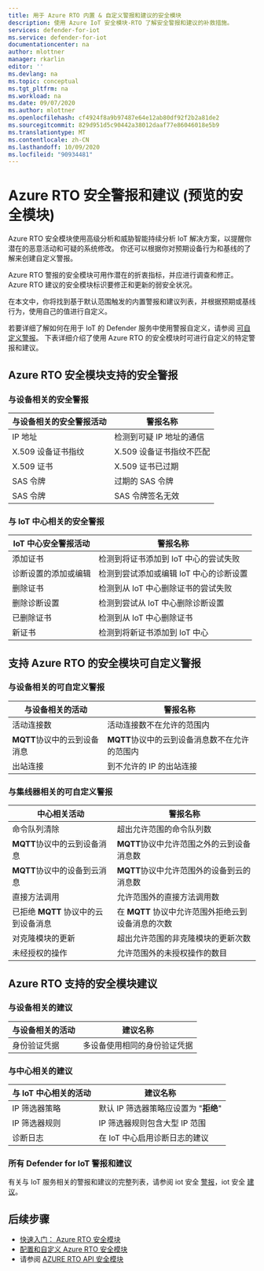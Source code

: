 ```yaml
---
title: 用于 Azure RTO 内置 & 自定义警报和建议的安全模块
description: 使用 Azure IoT 安全模块-RTO 了解安全警报和建议的补救措施。
services: defender-for-iot
ms.service: defender-for-iot
documentationcenter: na
author: mlottner
manager: rkarlin
editor: ''
ms.devlang: na
ms.topic: conceptual
ms.tgt_pltfrm: na
ms.workload: na
ms.date: 09/07/2020
ms.author: mlottner
ms.openlocfilehash: cf4924f8a9b97487e64e12ab80df92f2b2a81de2
ms.sourcegitcommit: 829d951d5c90442a38012daaf77e86046018e5b9
ms.translationtype: MT
ms.contentlocale: zh-CN
ms.lasthandoff: 10/09/2020
ms.locfileid: "90934481"
---
```

# <a name="security-module-for-azure-rtos-security-alerts-and-recommendations-preview"></a>Azure RTO 安全警报和建议 (预览的安全模块) 

Azure RTO 安全模块使用高级分析和威胁智能持续分析 IoT 解决方案，以提醒你潜在的恶意活动和可疑的系统修改。 你还可以根据你对预期设备行为和基线的了解来创建自定义警报。

Azure RTO 警报的安全模块可用作潜在的折衷指标，并应进行调查和修正。 Azure RTO 建议的安全模块标识要修正和更新的弱安全状况。 

在本文中，你将找到基于默认范围触发的内置警报和建议列表，并根据预期或基线行为，使用自己的值进行自定义。 

若要详细了解如何在用于 IoT 的 Defender 服务中使用警报自定义，请参阅 [可自定义警报](concept-customizable-security-alerts.md)。 下表详细介绍了使用 Azure RTO 的安全模块时可进行自定义的特定警报和建议。 

## <a name="security-module-for-azure-rtos-supported-security-alerts"></a>Azure RTO 安全模块支持的安全警报

### <a name="device-related-security-alerts"></a>与设备相关的安全警报

|与设备相关的安全警报活动  |警报名称  |
|---------|---------|
|IP 地址| 检测到可疑 IP 地址的通信|
|X.509 设备证书指纹|X.509 设备证书指纹不匹配|
|X.509 证书| X.509 证书已过期|
|SAS 令牌| 过期的 SAS 令牌|
|SAS 令牌| SAS 令牌签名无效|

### <a name="iot-hub-related-security-alerts"></a>与 IoT 中心相关的安全警报

|IoT 中心安全警报活动  |警报名称  |
|---------|---------|
|添加证书    |  检测到将证书添加到 IoT 中心的尝试失败       |
|诊断设置的添加或编辑    | 检测到尝试添加或编辑 IoT 中心的诊断设置      |
|删除证书    |  检测到从 IoT 中心删除证书的尝试失败       |
|删除诊断设置    |  检测到尝试从 IoT 中心删除诊断设置      |
|已删除证书    | 检测到从 IoT 中心删除证书        |
|新证书     |  检测到将新证书添加到 IoT 中心       |

## <a name="security-module-for-azure-rtos-supported-customizable-alerts"></a>支持 Azure RTO 的安全模块可自定义警报

### <a name="device-related-customizable-alerts"></a>与设备相关的可自定义警报

|与设备相关的活动 |警报名称  |
|---------|---------|
|活动连接数|活动连接数不在允许的范围内|
|**MQTT**协议中的云到设备消息|**MQTT**协议中的云到设备消息数不在允许的范围内|
|出站连接| 到不允许的 IP 的出站连接|

### <a name="hub-related-customizable-alerts"></a>与集线器相关的可自定义警报 

|中心相关活动  |警报名称  |
|---------|---------|
|命令队列清除     |  超出允许范围的命令队列数       |
|**MQTT**协议中的云到设备消息    |  **MQTT**协议中允许范围之外的云到设备消息数       |
|**MQTT**协议中的设备到云消息    | **MQTT**协议中允许范围外的设备到云的消息数        |
|直接方法调用     |  允许范围外的直接方法调用数       |
|已拒绝 **MQTT** 协议中的云到设备消息     |   在 **MQTT** 协议中允许范围外拒绝云到设备消息的次数      |
|对克隆模块的更新     |  超出允许范围的非克隆模块的更新次数       |
|未经授权的操作    |  允许范围外的未授权操作的数目       |

## <a name="security-module-for-azure-rtos-supported-recommendations"></a>Azure RTO 支持的安全模块建议

### <a name="device-related-recommendations"></a>与设备相关的建议

|与设备相关的活动  |建议名称 |
|---------|---------|
|身份验证凭据    |  多设备使用相同的身份验证凭据       |

### <a name="hub-related-recommendations"></a>与中心相关的建议

|与 IoT 中心相关的活动  |建议名称 |
|---------|---------|
|IP 筛选器策略   |  默认 IP 筛选器策略应设置为 "**拒绝**"  |
|IP 筛选器规则| IP 筛选器规则包含大型 IP 范围|
|诊断日志|在 IoT 中心启用诊断日志的建议|

### <a name="all-defender-for-iot-alerts-and-recommendations"></a>所有 Defender for IoT 警报和建议

有关与 IoT 服务相关的警报和建议的完整列表，请参阅 iot 安全 [警报](concept-security-alerts.md)，iot 安全 [建议](concept-recommendations.md)。

## <a name="next-steps"></a>后续步骤

- [快速入门： Azure RTO 安全模块](quickstart-azure-rtos-security-module.md)
- [配置和自定义 Azure RTO 安全模块](how-to-azure-rtos-security-module.md)
- 请参阅 [AZURE RTO API 安全模块](azure-rtos-security-module-api.md)